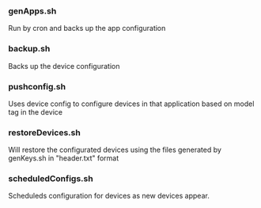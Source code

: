 ### genApps.sh
Run by cron and backs up the app configuration

### backup.sh
Backs up the device configuration

### pushconfig.sh
Uses device config to configure devices in that application based on model tag in the device

### restoreDevices.sh <FILE>
Will restore the configurated devices using the files generated by genKeys.sh in "header.txt" format

### scheduledConfigs.sh
Scheduleds configuration for devices as new devices appear.


